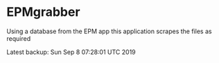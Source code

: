 # EPMgrabber
Using a database from the EPM app this application scrapes the files as required


Latest backup: Sun Sep 8 07:28:01 UTC 2019
